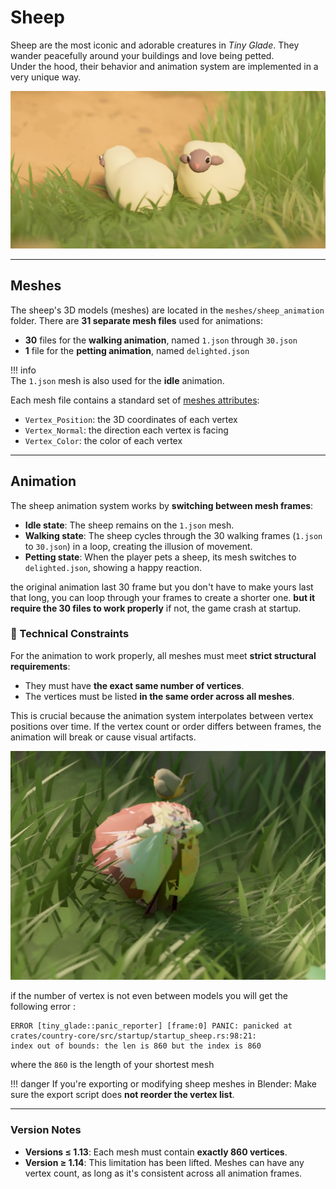 # Sheep

Sheep are the most iconic and adorable creatures in *Tiny Glade*. They wander peacefully around your buildings and love being petted.  
Under the hood, their behavior and animation system are implemented in a very unique way.

![Sheeps](./two_sheep_in_a_meadow.jpg)

---

## Meshes

The sheep's 3D models (meshes) are located in the `meshes/sheep_animation` folder. There are **31 separate mesh files** used for animations:

- **30** files for the **walking animation**, named `1.json` through `30.json`
- **1** file for the **petting animation**, named `delighted.json`

!!! info  
    The `1.json` mesh is also used for the **idle** animation.

Each mesh file contains a standard set of [meshes attributes](../meshes.md):  
- `Vertex_Position`: the 3D coordinates of each vertex  
- `Vertex_Normal`: the direction each vertex is facing 
- `Vertex_Color`: the color of each vertex

---

## Animation

The sheep animation system works by **switching between mesh frames**:

- **Idle state**: The sheep remains on the `1.json` mesh.
- **Walking state**: The sheep cycles through the 30 walking frames (`1.json` to `30.json`) in a loop, creating the illusion of movement.
- **Petting state**: When the player pets a sheep, its mesh switches to `delighted.json`, showing a happy reaction.

the original animation last 30 frame but you don't have to make yours last that long, you can loop through your frames to create a shorter one. **but it require the 30 files to work properly** if not, the game crash at startup.

### 🔧 Technical Constraints

For the animation to work properly, all meshes must meet **strict structural requirements**:

- They must have **the exact same number of vertices**.
- The vertices must be listed **in the same order across all meshes**.

This is crucial because the animation system interpolates between vertex positions over time. If the vertex count or order differs between frames, the animation will break or cause visual artifacts.  

![wrong_vertex_order](./wrong_vertex_order.JPG)  

if the number of vertex is not even between models you will get the following error :  
```
ERROR [tiny_glade::panic_reporter] [frame:0] PANIC: panicked at crates/country-core/src/startup/startup_sheep.rs:98:21:
index out of bounds: the len is 860 but the index is 860
```

where the `860` is the length of your shortest mesh

!!! danger 
    If you're exporting or modifying sheep meshes in Blender:
    Make sure the export script does **not reorder the vertex list**.  



---

### Version Notes

- **Versions ≤ 1.13**: Each mesh must contain **exactly 860 vertices**.  
- **Version ≥ 1.14**: This limitation has been lifted. Meshes can have any vertex count, as long as it's consistent across all animation frames.


